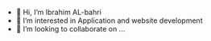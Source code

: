 - 👋 Hi, I’m Ibrahim AL-bahri
- 👀 I’m interested in Application and website development
- 💞️ I’m looking to collaborate on ...

<!---
alba7ri/alba7ri is a ✨ special ✨ repository because its `README.md` (this file) appears on your GitHub profile.
You can click the Preview link to take a look at your changes.
--->
